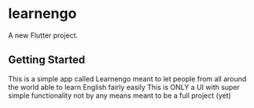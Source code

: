# learnengo

A new Flutter project.

## Getting Started

This is a simple app called Learnengo meant to let people from all around the world able to learn English fairly easily 
This is ONLY a UI with super simple functionality not by any means meant to be a full project (yet)
